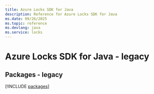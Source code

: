 ```yaml
---
title: Azure Locks SDK for Java
description: Reference for Azure Locks SDK for Java
ms.date: 09/26/2025
ms.topic: reference
ms.devlang: java
ms.service: locks
---
```

# Azure Locks SDK for Java - legacy
## Packages - legacy
[!INCLUDE [packages](locks-index.md)]